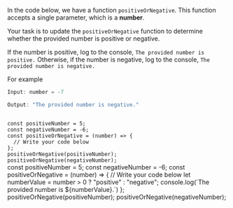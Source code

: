 In the code below, we have
a function `positiveOrNegative`.
This function accepts a single
parameter, which is a **number**.

Your task is to update the
`positiveOrNegative` function
to determine whether the provided
number is positive or negative.

If the number is positive,
log to the console,
`The provided number is positive.`
Otherwise, if the number is negative,
log to the console,
`The provided number is negative.`

For example
```js
Input: number = -7

Output: "The provided number is negative."
```
<codeblock language="javascript" type="exercise" testMode="fixedInput">
<code>
const positiveNumber = 5;
const negativeNumber = -6;
const positiveOrNegative = (number) => {
  // Write your code below
};
positiveOrNegative(positiveNumber);
positiveOrNegative(negativeNumber);
</code>
<solution>
const positiveNumber = 5;
const negativeNumber = -6;
const positiveOrNegative = (number) => {
  // Write your code below
  let numberValue = number > 0 ? "positive" : "negative";
  console.log(`The provided number is ${numberValue}.`)
};
positiveOrNegative(positiveNumber);
positiveOrNegative(negativeNumber);
</solution>
</codeblock>
